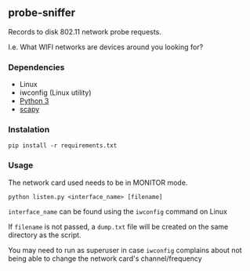 ## probe-sniffer

Records to disk 802.11 network probe requests.

I.e. What WIFI networks are devices around you looking for?

### Dependencies
* Linux
* iwconfig (Linux utility)
* [Python 3](https://python.org)
* [scapy](https://scapy.net)

### Instalation

`pip install -r requirements.txt`

### Usage

The network card used needs to be in MONITOR mode.

`python listen.py <interface_name> [filename]`

`interface_name` can be found using the `iwconfig` command on Linux

If `filename` is not passed, a `dump.txt` file will be created on the same directory as the script.

You may need to run as superuser in case `iwconfig` complains about not being able to change the network card's channel/frequency
